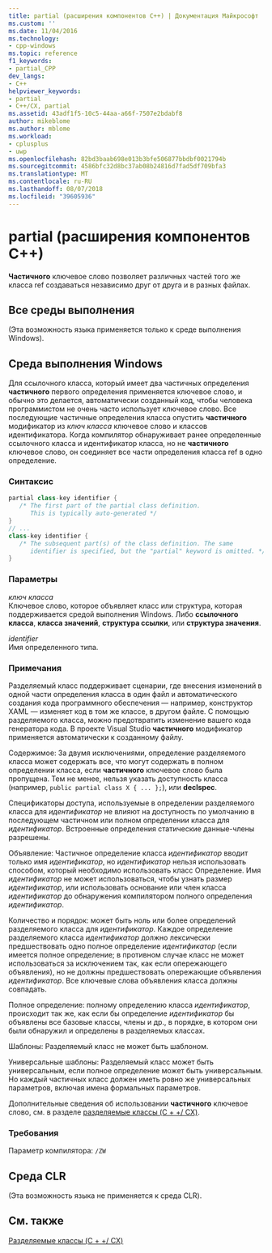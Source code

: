 ```yaml
---
title: partial (расширения компонентов C++) | Документация Майкрософт
ms.custom: ''
ms.date: 11/04/2016
ms.technology:
- cpp-windows
ms.topic: reference
f1_keywords:
- partial_CPP
dev_langs:
- C++
helpviewer_keywords:
- partial
- C++/CX, partial
ms.assetid: 43adf1f5-10c5-44aa-a66f-7507e2bdabf8
author: mikeblome
ms.author: mblome
ms.workload:
- cplusplus
- uwp
ms.openlocfilehash: 82bd3baab698e013b3bfe506877bbdbf0021794b
ms.sourcegitcommit: 4586bfc32d8bc37ab08b24816d7fad5df709bfa3
ms.translationtype: MT
ms.contentlocale: ru-RU
ms.lasthandoff: 08/07/2018
ms.locfileid: "39605936"
---
```

# <a name="partial--c-component-extensions"></a>partial (расширения компонентов C++)
**Частичного** ключевое слово позволяет различных частей того же класса ref создаваться независимо друг от друга и в разных файлах.  
  
## <a name="all-runtimes"></a>Все среды выполнения  
 (Эта возможность языка применяется только к среде выполнения Windows).  
  
## <a name="windows-runtime"></a>Среда выполнения Windows  
 Для ссылочного класса, который имеет два частичных определения **частичного** первого определения применяется ключевое слово, и обычно это делается, автоматически созданный код, чтобы человека программистом не очень часто использует ключевое слово. Все последующие частичные определения класса опустить **частичного** модификатор из *ключ класса* ключевое слово и классов идентификатора. Когда компилятор обнаруживает ранее определенные ссылочного класса и идентификатор класса, но не **частичного** ключевое слово, он соединяет все части определения класса ref в одно определение.  
  
### <a name="syntax"></a>Синтаксис  
  
```cpp  
partial class-key identifier {  
   /* The first part of the partial class definition. 
      This is typically auto-generated */  
}  
// ...  
class-key identifier {  
   /* The subsequent part(s) of the class definition. The same 
      identifier is specified, but the "partial" keyword is omitted. */  
}  
```  
  
### <a name="parameters"></a>Параметры  
 *ключ класса*  
 Ключевое слово, которое объявляет класс или структура, которая поддерживается средой выполнения Windows. Либо **ссылочного класса**, **класса значений**, **структура ссылки**, или **структура значения**.  
  
 *identifier*  
 Имя определенного типа.  
  
### <a name="remarks"></a>Примечания  
 Разделяемый класс поддерживает сценарии, где внесения изменений в одной части определения класса в один файл и автоматического создания кода программного обеспечения — например, конструктор XAML — изменяет код в том же классе, в другом файле. С помощью разделяемого класса, можно предотвратить изменение вашего кода генератора кода. В проекте Visual Studio **частичного** модификатор применяется автоматически к созданному файлу.  
  
 Содержимое: За двумя исключениями, определение разделяемого класса может содержать все, что могут содержать в полном определении класса, если **частичного** ключевое слово была пропущена. Тем не менее, нельзя указать доступность класса (например, `public partial class X { ... };`), или **declspec**.  
  
 Спецификаторы доступа, используемые в определении разделяемого класса для *идентификатор* не влияют на доступность по умолчанию в последующем частичном или полном определении класса для *идентификатор*. Встроенные определения статические данные-члены разрешены.  
  
 Объявление: Частичное определение класса *идентификатор* вводит только имя *идентификатор*, но *идентификатор* нельзя использовать способом, который необходимо использовать класс Определение. Имя *идентификатор* не может использоваться, чтобы узнать размер *идентификатор*, или использовать основание или член класса *идентификатор* до обнаружения компилятором полного определения *идентификатор*.  
  
 Количество и порядок: может быть ноль или более определений разделяемого класса для *идентификатор*. Каждое определение разделяемого класса *идентификатор* должно лексически предшествовать одно полное определение *идентификатор* (если имеется полное определение; в противном случае класс не может использоваться за исключением так, как если опережающего объявления), но не должны предшествовать опережающие объявления *идентификатор*. Все ключевые слова объявления класса должны совпадать.  
  
 Полное определение: полному определению класса *идентификатор*, происходит так же, как если бы определение *идентификатор* бы объявлены все базовые классы, члены и др., в порядке, в котором они были обнаружил и определены в разделяемых классах.  
  
 Шаблоны: Разделяемый класс не может быть шаблоном.  
  
 Универсальные шаблоны: Разделяемый класс может быть универсальным, если полное определение может быть универсальным. Но каждый частичных класс должен иметь ровно же универсальных параметров, включая имена формальных параметров.  
  
 Дополнительные сведения об использовании **частичного** ключевое слово, см. в разделе [разделяемые классы (C + +/ CX)](http://go.microsoft.com/fwlink/p/?LinkId=249023).  
  
### <a name="requirements"></a>Требования  
 Параметр компилятора: `/ZW`  
  
## <a name="common-language-runtime"></a>Среда CLR  
 (Эта возможность языка не применяется к среда CLR).  
  
## <a name="see-also"></a>См. также  
 [Разделяемые классы (C + +/ CX)](http://go.microsoft.com/fwlink/p/?LinkId=249023)